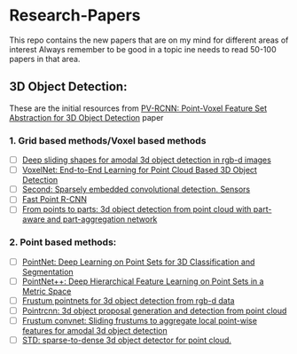 # Research-Papers
This repo contains the new papers that are on my mind for different areas of interest
Always remember to be good in a topic ine needs to read 50-100 papers in that area. 

## 3D Object Detection:

These are the initial resources from [PV-RCNN: Point-Voxel Feature Set Abstraction for 3D Object Detection](https://arxiv.org/pdf/1912.13192.pdf) paper

### 1. Grid based methods/Voxel based methods
- [ ]  [Deep sliding shapes for amodal 3d object detection in rgb-d images](https://arxiv.org/abs/1511.02300#)
- [ ]  [VoxelNet: End-to-End Learning for Point Cloud Based 3D Object Detection](https://arxiv.org/abs/1711.06396)
- [ ]  [Second: Sparsely embedded convolutional detection. Sensors](https://www.mdpi.com/1424-8220/18/10/3337)
- [ ]  [Fast Point R-CNN](https://arxiv.org/abs/1908.02990)
- [ ]  [From points to parts: 3d object detection from point cloud with part-aware and part-aggregation network](https://arxiv.org/abs/1908.02990)
<!-- - [ ]   -->
### 2. Point based methods:
- [ ] [PointNet: Deep Learning on Point Sets for 3D Classification and Segmentation](https://arxiv.org/abs/1612.00593)
- [ ] [PointNet++: Deep Hierarchical Feature Learning on Point Sets in a Metric Space](https://arxiv.org/abs/1706.02413)
- [ ] [Frustum pointnets for 3d object detection from rgb-d data](https://arxiv.org/abs/1711.08488)
- [ ] [Pointrcnn: 3d object proposal generation and detection from point cloud](https://arxiv.org/abs/1812.04244)
- [ ] [Frustum convnet: Sliding frustums to aggregate local point-wise features for amodal 3d object detection](https://arxiv.org/abs/1903.01864)
- [ ] [STD: sparse-to-dense 3d object detector for point cloud.](https://arxiv.org/abs/1907.10471)
